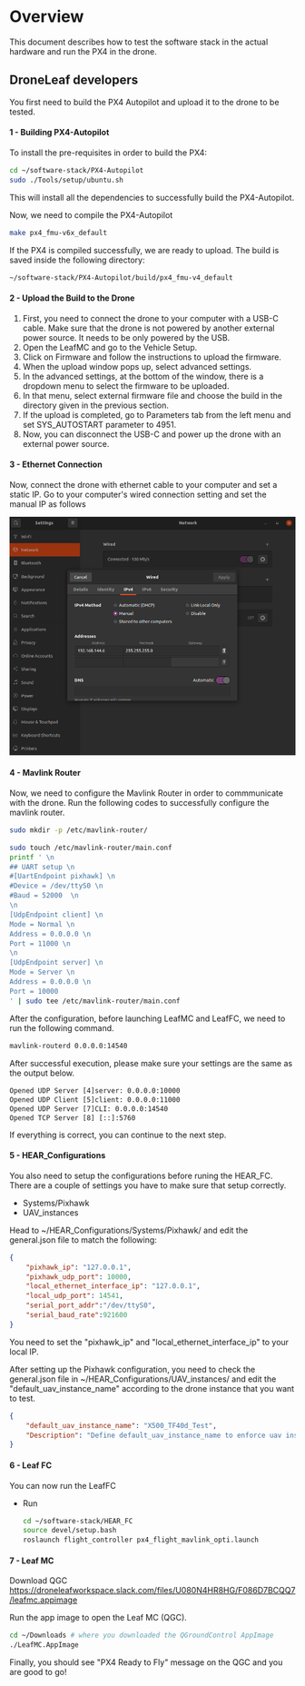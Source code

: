# Overview

This document describes how to test the software stack in the actual hardware and run the PX4 in the drone.


## DroneLeaf developers

You first need to build the PX4 Autopilot and upload it to the drone to be tested.

#### 1 - Building PX4-Autopilot

To install the pre-requisites in order to build the PX4:

```bash
cd ~/software-stack/PX4-Autopilot
sudo ./Tools/setup/ubuntu.sh
```
This will install all the dependencies to successfully build the PX4-Autopilot.

Now, we need to compile the PX4-Autopilot

```bash
make px4_fmu-v6x_default
```

If the PX4 is compiled successfully, we are ready to upload.
The build is saved inside the following directory:
```bash
~/software-stack/PX4-Autopilot/build/px4_fmu-v4_default
```

#### 2 - Upload the Build to the Drone 

1) First, you need to connect the drone to your computer with a USB-C cable. Make sure that the drone is not powered by another external power source. It needs to be only powered by the USB.
2) Open the LeafMC and go to the Vehicle Setup.
3) Click on Firmware and follow the instructions to upload the firmware.
4) When the upload window pops up, select advanced settings.
5) In the advanced settings, at the bottom of the window, there is a dropdown menu to select the firmware to be uploaded.
6) In that menu, select external firmware file and choose the build in the directory given in the previous section.
7) If the upload is completed, go to Parameters tab from the left menu and set SYS_AUTOSTART parameter to 4951.
8) Now, you can disconnect the USB-C and power up the drone with an external power source.

#### 3 - Ethernet Connection
Now, connect the drone with ethernet cable to your computer and set a static IP. Go to your computer's wired connection setting and set the manual IP as follows

![StaticIP](media/static_ip.png)

#### 4 - Mavlink Router

Now, we need to configure the Mavlink Router in order to commmunicate with the drone. Run the following codes to successfully configure the mavlink router.

```bash
sudo mkdir -p /etc/mavlink-router/
```

```bash
sudo touch /etc/mavlink-router/main.conf
printf ' \n
## UART setup \n
#[UartEndpoint pixhawk] \n
#Device = /dev/ttyS0 \n
#Baud = 52000  \n
\n
[UdpEndpoint client] \n
Mode = Normal \n
Address = 0.0.0.0 \n
Port = 11000 \n
\n
[UdpEndpoint server] \n
Mode = Server \n
Address = 0.0.0.0 \n
Port = 10000
' | sudo tee /etc/mavlink-router/main.conf
```

After the configuration, before launching LeafMC and LeafFC, we need to run the following command.
```bash
mavlink-routerd 0.0.0.0:14540
```
After successful execution, please make sure your settings are the same as the output below.
```
Opened UDP Server [4]server: 0.0.0.0:10000
Opened UDP Client [5]client: 0.0.0.0:11000
Opened UDP Server [7]CLI: 0.0.0.0:14540
Opened TCP Server [8] [::]:5760
```
If everything is correct, you can continue to the next step.

#### 5 - HEAR_Configurations
You also need to setup the configurations before runing the HEAR_FC. There are a couple of settings you have to make sure that setup correctly.

- Systems/Pixhawk
- UAV_instances

Head to ~/HEAR_Configurations/Systems/Pixhawk/ and edit the general.json file to match the following:

```json
{
    "pixhawk_ip": "127.0.0.1",
    "pixhawk_udp_port": 10000,
    "local_ethernet_interface_ip": "127.0.0.1",
    "local_udp_port": 14541,
    "serial_port_addr":"/dev/ttyS0",
    "serial_baud_rate":921600
}
```
You need to set the "pixhawk_ip" and "local_ethernet_interface_ip" to your local IP.

After setting up the Pixhawk configuration, you need to check the general.json file in ~/HEAR_Configurations/UAV_instances/ and edit the "default_uav_instance_name" according to the drone instance that you want to test.

```json
{
    "default_uav_instance_name": "X500_TF40d_Test",
    "Description": "Define default_uav_instance_name to enforce uav instance name on the current machine"
}
```
#### 6 - Leaf FC
You can now run the LeafFC

- Run
    ```bash
    cd ~/software-stack/HEAR_FC
    source devel/setup.bash
    roslaunch flight_controller px4_flight_mavlink_opti.launch
    ```

#### 7 - Leaf MC

Download QGC
https://droneleafworkspace.slack.com/files/U080N4HR8HG/F086D7BCQQ7/leafmc.appimage


Run the app image to open the Leaf MC (QGC).

```bash
cd ~/Downloads # where you downloaded the QGroundControl AppImage
./LeafMC.AppImage
```
Finally, you should see "PX4 Ready to Fly" message on the QGC and you are good to go!